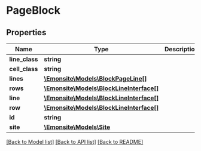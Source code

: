 # PageBlock

## Properties
Name | Type | Description | Notes
------------ | ------------- | ------------- | -------------
**line_class** | **string** |  | [optional] 
**cell_class** | **string** |  | [optional] 
**lines** | [**\Emonsite\Models\BlockPageLine[]**](BlockPageLine.md) |  | [optional] 
**rows** | [**\Emonsite\Models\BlockLineInterface[]**](BlockLineInterface.md) |  | [optional] 
**line** | [**\Emonsite\Models\BlockLineInterface[]**](BlockLineInterface.md) |  | [optional] 
**row** | [**\Emonsite\Models\BlockLineInterface[]**](BlockLineInterface.md) |  | [optional] 
**id** | **string** |  | [optional] 
**site** | [**\Emonsite\Models\Site**](Site.md) |  | [optional] 

[[Back to Model list]](../../README.md#documentation-for-models) [[Back to API list]](../../README.md#documentation-for-api-endpoints) [[Back to README]](../../README.md)

